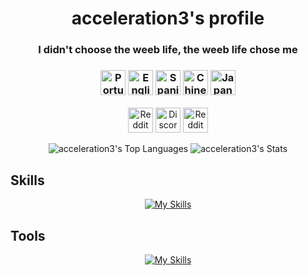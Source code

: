 <link rel="stylesheet" href="https://cdn.jsdelivr.net/gh/lipis/flag-icons@6.6.6/css/flag-icons.min.css"/>

<h1 align="center">acceleration3's profile</h1>
<h3 align="center">I didn't choose the weeb life, the weeb life chose me</h3>
<h3 align="center">
  <img src="https://flagcdn.com/w40/pt.png" srcset="https://flagcdn.com/w80/pt.png 2x" width="40" alt="Portuguese">
  <img src="https://flagcdn.com/w40/gb.png" srcset="https://flagcdn.com/w80/gb.png 2x" width="40" alt="English">
  <img src="https://flagcdn.com/w40/es.png" srcset="https://flagcdn.com/w80/es.png 2x" width="40" alt="Spanish">
  <img src="https://flagcdn.com/w40/cn.png" srcset="https://flagcdn.com/w80/cn.png 2x" width="40" alt="Chinese">
  <img src="https://flagcdn.com/w40/jp.png" srcset="https://flagcdn.com/w80/jp.png 2x" width="40" alt="Japanese">
</h3>
<p align="center">
  <a href="https://reddit.com/u/acceleration3"><img src="https://github.com/gauravghongde/social-icons/blob/master/PNG/Color/Reddit.png" width="40" alt="Reddit"></a>
  <a href="https://discord.com/users/1002324235353608252"><img src="https://github.com/gauravghongde/social-icons/blob/master/PNG/Color/Discord.png" width="40" alt="Discord"></a>
  <a href="https://steamcommunity.com/id/Acceleration3/"><img src="https://github.com/gauravghongde/social-icons/blob/master/PNG/Color/Steam.png" width="40" alt="Reddit"></a>
</p>

<div align="center">
  
  ![acceleration3's Top Languages](https://github-readme-stats.vercel.app/api/top-langs/?username=acceleration3&theme=radical&show_icons=true&hide_border=false&layout=compact)
  ![acceleration3's Stats](https://github-readme-stats.vercel.app/api?username=acceleration3&theme=radical&show_icons=true&hide_border=false&count_private=true)
  
</div>

## Skills 
<div align="center">
  
  [![My Skills](https://skillicons.dev/icons?i=c,cpp,cs,dotnet,java,powershell,bash,cmake,ts,js,html,css,php,nodejs,angular)](https://skillicons.dev)
  
</div>

## Tools
<div align="center">
  
  [![My Skills](https://skillicons.dev/icons?i=linux,androidstudio,vscode,visualstudio,eclipse,git)](https://skillicons.dev)
  
</div>
